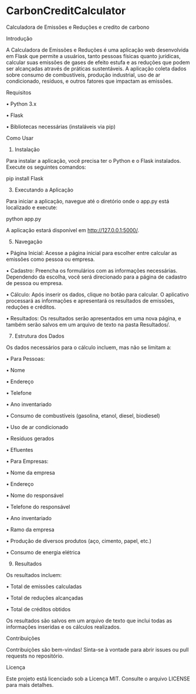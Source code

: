 # CarbonCreditCalculator

 Calculadora de Emissões e Reduções e credito de carbono

Introdução

A Calculadora de Emissões e Reduções é uma aplicação web desenvolvida em Flask que permite a usuários, tanto pessoas físicas quanto jurídicas, calcular suas emissões de gases de efeito estufa e as reduções que podem ser alcançadas através de práticas sustentáveis. A aplicação coleta dados sobre consumo de combustíveis, produção industrial, uso de ar condicionado, resíduos, e outros fatores que impactam as emissões.

Requisitos

•	Python 3.x

•	Flask

•	Bibliotecas necessárias (instaláveis via pip)

Como Usar

1. Instalação

Para instalar a aplicação, você precisa ter o Python e o Flask instalados. Execute os seguintes comandos:

pip install Flask

3. Executando a Aplicação
   
Para iniciar a aplicação, navegue até o diretório onde o app.py está localizado e execute:

python app.py

A aplicação estará disponível em http://127.0.0.1:5000/.

5. Navegação
   
•	Página Inicial: Acesse a página inicial para escolher entre calcular as emissões como pessoa ou empresa.

•	Cadastro: Preencha os formulários com as informações necessárias. Dependendo da escolha, você será direcionado para a página de cadastro de pessoa ou empresa.

•	Cálculo: Após inserir os dados, clique no botão para calcular. O aplicativo processará as informações e apresentará os resultados de emissões, reduções e créditos.

•	Resultados: Os resultados serão apresentados em uma nova página, e também serão salvos em um arquivo de texto na pasta Resultados/.

7. Estrutura dos Dados
   
Os dados necessários para o cálculo incluem, mas não se limitam a:

•	Para Pessoas:

•	Nome

•	Endereço

•	Telefone

•	Ano inventariado

•	Consumo de combustíveis (gasolina, etanol, diesel, biodiesel)

•	Uso de ar condicionado

•	Resíduos gerados

•	Efluentes

•	Para Empresas:

•	Nome da empresa

•	Endereço

•	Nome do responsável

•	Telefone do responsável

•	Ano inventariado

•	Ramo da empresa

•	Produção de diversos produtos (aço, cimento, papel, etc.)

•	Consumo de energia elétrica

9. Resultados
   
Os resultados incluem:

•	Total de emissões calculadas

•	Total de reduções alcançadas

•	Total de créditos obtidos

Os resultados são salvos em um arquivo de texto que inclui todas as informações inseridas e os cálculos realizados.

Contribuições

Contribuições são bem-vindas! Sinta-se à vontade para abrir issues ou pull requests no repositório.

Licença

Este projeto está licenciado sob a Licença MIT. Consulte o arquivo LICENSE para mais detalhes.

